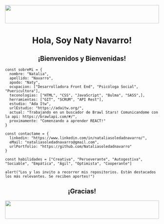 <img  src="https://media4.giphy.com/media/dyFizAGD6EnMuWQoyE/giphy.gif?cid=ecf05e478s87wnq7ypne5oninl51b1wyd0wegxz80ue7vsp3&rid=giphy.gif&ct=s" width="100%" height="60px"/>
<h1 align="center"> Hola, Soy Naty Navarro! </h1>


<h2 align="center">¡Bienvenidos y Bienvenidas!</h2> 


```
const sobreMi = {
  nombre: "Natalia",
  apellido: "Navarro",
  apodo: "Naty",
  ocupacion: ["Desarrolladora Front End", "Psicóloga Social", "Puericultora"],
  teconologias: ["HTML", "CSS", "JavaScript", "Bulma", "SASS",],
  herramientas: ["GIT", "SCRUM", "API Rest"],
  estudio: "Ada Itw",
  urlEstudio: "https://adaitw.org/",
  actual: "Trabajando en un buscador de Brawl Stars! Comunicandome con la api: https://brawlapi.com/#/",
  proximamente: "Comenzando a aprender REACT!"
}

const contactame = {
  linkedin: "https://www.linkedin.com/in/nataliasoledadnavarro/",
  eMail: "nataliasoledadnavarro@gmail.com",
  urlPortfolio: "https://github.com/Nataliasoledadnavarro"
}

const habilidades = ["Creativa", "Perseverante", "Autogestiva", "Sociable", "Empática", "Ágil", "Optimista", "Cooperante"]

alert("Los y las invito a recorrer mis repositorios. Están destacados los más relevantes. Se reciben aportes!")

```

<h2 align="center">¡Gracias!</h2>
<img  src="https://media4.giphy.com/media/dyFizAGD6EnMuWQoyE/giphy.gif?cid=ecf05e478s87wnq7ypne5oninl51b1wyd0wegxz80ue7vsp3&rid=giphy.gif&ct=s" width="100%" height="60px"/>
